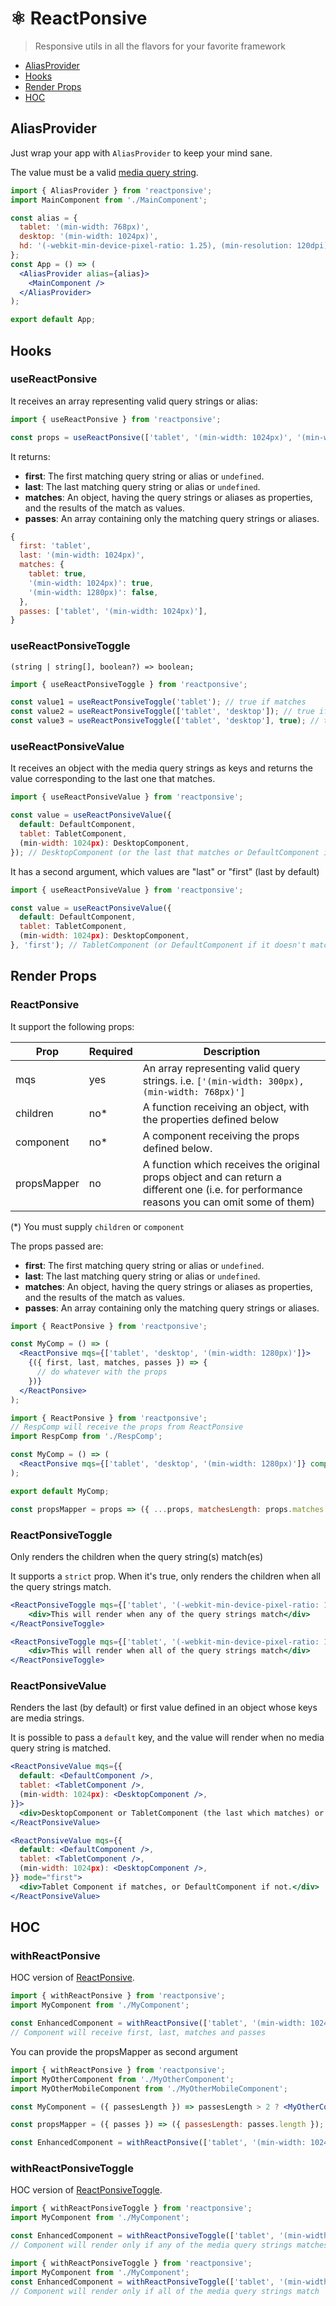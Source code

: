 # ⚛️ ReactPonsive

> Responsive utils in all the flavors for your favorite framework

- [AliasProvider](#aliasprovider)
- [Hooks](#hooks)
- [Render Props](#render-props)
- [HOC](#hoc)

## AliasProvider

Just wrap your app with `AliasProvider` to keep your mind sane.

The value must be a valid [media query string](https://developer.mozilla.org/es/docs/CSS/Media_queries).

```jsx
import { AliasProvider } from 'reactponsive';
import MainComponent from './MainComponent';

const alias = {
  tablet: '(min-width: 768px)',
  desktop: '(min-width: 1024px)',
  hd: '(-webkit-min-device-pixel-ratio: 1.25), (min-resolution: 120dpi)',
};
const App = () => (
  <AliasProvider alias={alias}>
    <MainComponent />
  </AliasProvider>
);

export default App;
```


## Hooks

### useReactPonsive

It receives an array representing valid query strings or alias:

```jsx
import { useReactPonsive } from 'reactponsive'; 

const props = useReactPonsive(['tablet', '(min-width: 1024px)', '(min-width: 1280px)']);
```

It returns:

- **first**: The first matching query string or alias or `undefined`.
- **last**: The last matching query string or alias or `undefined`.
- **matches**: An object, having the query strings or aliases as properties, and the results of the match as values.
- **passes**: An array containing only the matching query strings or aliases.

```js
{
  first: 'tablet',
  last: '(min-width: 1024px)',
  matches: {
  	tablet: true,
  	'(min-width: 1024px)': true,
  	'(min-width: 1280px)': false,
  },
  passes: ['tablet', '(min-width: 1024px)'],
}
```

### useReactPonsiveToggle

```
(string | string[], boolean?) => boolean;
```

```jsx
import { useReactPonsiveToggle } from 'reactponsive';

const value1 = useReactPonsiveToggle('tablet'); // true if matches
const value2 = useReactPonsiveToggle(['tablet', 'desktop']); // true if any match
const value3 = useReactPonsiveToggle(['tablet', 'desktop'], true); // true if both match
```

### useReactPonsiveValue

It receives an object with the media query strings as keys and returns the value corresponding to the last one that matches.

```jsx
import { useReactPonsiveValue } from 'reactponsive';

const value = useReactPonsiveValue({
  default: DefaultComponent,
  tablet: TabletComponent,
  (min-width: 1024px): DesktopComponent,
}); // DesktopComponent (or the last that matches or DefaultComponent if no one matches)
```

It has a second argument, which values are "last" or "first" (last by default)

```jsx
import { useReactPonsiveValue } from 'reactponsive';

const value = useReactPonsiveValue({
  default: DefaultComponent,
  tablet: TabletComponent,
  (min-width: 1024px): DesktopComponent,
}, 'first'); // TabletComponent (or DefaultComponent if it doesn't match)
```


## Render Props

### ReactPonsive

It support the following props:

| Prop      | Required | Description                                                                                  |
| --------- | -------- | -------------------------------------------------------------------------------------------- |
| mqs       | yes      | An array representing valid query strings. i.e. `['(min-width: 300px), (min-width: 768px)']` |
| children  | no\*     | A function receiving an object, with the properties defined below                        |
| component | no\*     | A component receiving the props defined below.                                 |
| propsMapper | no | A function which receives the original props object and can return a different one (i.e. for performance reasons you can omit some of them) |

(\*) You must supply `children` or `component`

The props passed are:

- **first**: The first matching query string or alias or `undefined`.
- **last**: The last matching query string or alias or `undefined`.
- **matches**: An object, having the query strings or aliases as properties, and the results of the match as values.
- **passes**: An array containing only the matching query strings or aliases.

```jsx
import { ReactPonsive } from 'reactponsive';

const MyComp = () => (
  <ReactPonsive mqs={['tablet', 'desktop', '(min-width: 1280px)']}>
    {({ first, last, matches, passes }) => {
      // do whatever with the props
    })}
  </ReactPonsive>
);
```

```jsx
import { ReactPonsive } from 'reactponsive';
// RespComp will receive the props from ReactPonsive 
import RespComp from './RespComp';

const MyComp = () => (
  <ReactPonsive mqs={['tablet', 'desktop', '(min-width: 1280px)']} component={RespComp} />
);

export default MyComp;
```

```jsx
const propsMapper = props => ({ ...props, matchesLength: props.matches.length });
```

### ReactPonsiveToggle

Only renders the children when the query string(s) match(es)

It supports a `strict` prop. When it's true, only renders the children when all the query strings match.

```jsx
<ReactPonsiveToggle mqs={['tablet', '(-webkit-min-device-pixel-ratio: 1.25), (min-resolution: 120dpi)']}>
	<div>This will render when any of the query strings match</div>
</ReactPonsiveToggle>
```

```jsx
<ReactPonsiveToggle mqs={['tablet', '(-webkit-min-device-pixel-ratio: 1.25), (min-resolution: 120dpi)']} strict>
	<div>This will render when all of the query strings match</div>
</ReactPonsiveToggle>
```
### ReactPonsiveValue

Renders the last (by default) or first value defined in an object whose keys are media strings.

It is possible to pass a `default` key, and the value will render when no media query string is matched.

```jsx
<ReactPonsiveValue mqs={{
  default: <DefaultComponent />,
  tablet: <TabletComponent />,
  (min-width: 1024px): <DesktopComponent />,
}}>
  <div>DesktopComponent or TabletComponent (the last which matches) or DefaultComponent if no one matches.</div>
</ReactPonsiveValue>
```

```jsx
<ReactPonsiveValue mqs={{
  default: <DefaultComponent />,
  tablet: <TabletComponent />,
  (min-width: 1024px): <DesktopComponent />,
}} mode="first">
  <div>Tablet Component if matches, or DefaultComponent if not.</div>
</ReactPonsiveValue>
```

## HOC

### withReactPonsive

HOC version of [ReactPonsive](#reactponsive).

```jsx
import { withReactPonsive } from 'reactponsive';
import MyComponent from './MyComponent';

const EnhancedComponent = withReactPonsive(['tablet', '(min-width: 1024px)', '(min-width: 1280px)'])(MyComponent);
// Component will receive first, last, matches and passes
```

You can provide the propsMapper as second argument

```jsx
import { withReactPonsive } from 'reactponsive';
import MyOtherComponent from './MyOtherComponent';
import MyOtherMobileComponent from './MyOtherMobileComponent';

const MyComponent = ({ passesLength }) => passesLength > 2 ? <MyOtherComponent /> : <MyOtherMobileComponent />;

const propsMapper = ({ passes }) => ({ passesLength: passes.length });

const EnhancedComponent = withReactPonsive(['tablet', '(min-width: 1024px)', '(min-width: 1280px)'], propsMapper)(MyComponent);
```

### withReactPonsiveToggle

HOC version of [ReactPonsiveToggle](#reactponsivetoggle).

```jsx
import { withReactPonsiveToggle } from 'reactponsive';
import MyComponent from './MyComponent';

const EnhancedComponent = withReactPonsiveToggle(['tablet', '(min-width: 1024px)', '(min-width: 1280px)'])(MyComponent);
// Component will render only if any of the media query strings matches
```

```jsx
import { withReactPonsiveToggle } from 'reactponsive';
import MyComponent from './MyComponent';
const EnhancedComponent = withReactPonsiveToggle(['tablet', '(min-width: 1024px)', '(min-width: 1280px)'], true)(MyComponent);
// Component will render only if all of the media query strings match
```